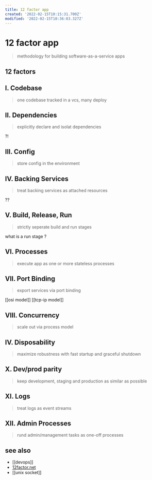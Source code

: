 ```yaml
---
title: 12 factor app
created: '2022-02-15T10:15:31.700Z'
modified: '2022-02-15T10:36:03.327Z'
---
```


# 12 factor app

>  methodology for building software-as-a-service apps

## 12 factors


## I. Codebase

> one codebase tracked in a vcs, many deploy

## II. Dependencies

> explicitly declare and isolat dependencies 

?!

## III. Config

> store config in the environment

## IV. Backing Services

> treat backing services as attached resources 

??

## V. Build, Release, Run

> strictly seperate build and run stages

what is a run stage ?

## VI. Processes

> execute app as one or more stateless processes

## VII. Port Binding

> export services via port binding

[[osi model]] [[tcp-ip model]]

## VIII. Concurrency

> scale out via process model

## IV. Disposability

> maximize robustness with fast startup and graceful shutdown

## X. Dev/prod parity

> keep development, staging and production as similar as possible

## XI. Logs

> treat logs as event streams

## XII. Admin Processes

> rund admin/management tasks as one-off processes



## see also

- [[devops]]
- [12factor.net](https://12factor.net/)
- [[unix socket]]
